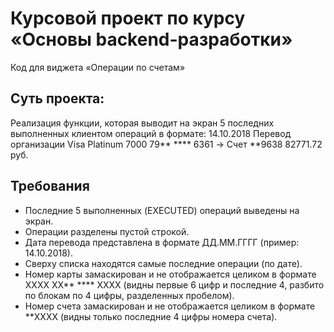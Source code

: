 # Курсовой проект по курсу «Основы backend-разработки»

Код для виджета «Операции по счетам»

## Суть проекта:
Реализация функции, которая выводит на экран 5 последних выполненных клиентом операций в формате:
14.10.2018 Перевод организации
Visa Platinum 7000 79** **** 6361 -> Счет **9638
82771.72 руб.

## Требования
- Последние 5 выполненных (EXECUTED) операций выведены на экран.
- Операции разделены пустой строкой.
- Дата перевода представлена в формате ДД.ММ.ГГГГ (пример: 14.10.2018).
- Сверху списка находятся самые последние операции (по дате).
- Номер карты замаскирован и не отображается целиком в формате  XXXX XX** **** XXXX (видны первые 6 цифр и последние 4, разбито по блокам по 4 цифры, разделенных пробелом).
- Номер счета замаскирован и не отображается целиком в формате  **XXXX 
(видны только последние 4 цифры номера счета).

